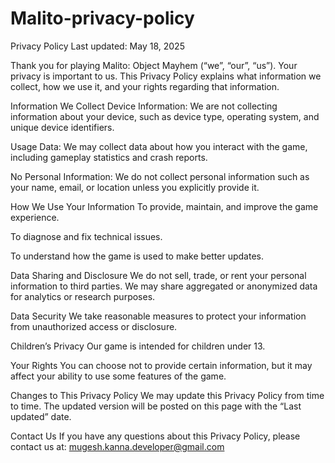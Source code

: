 # Malito-privacy-policy

Privacy Policy
Last updated: May 18, 2025

Thank you for playing Malito: Object Mayhem (“we”, “our”, “us”). Your privacy is important to us. This Privacy Policy explains what information we collect, how we use it, and your rights regarding that information.

Information We Collect
Device Information: We are not collecting information about your device, such as device type, operating system, and unique device identifiers.

Usage Data: We may collect data about how you interact with the game, including gameplay statistics and crash reports.

No Personal Information: We do not collect personal information such as your name, email, or location unless you explicitly provide it.

How We Use Your Information
To provide, maintain, and improve the game experience.

To diagnose and fix technical issues.

To understand how the game is used to make better updates.

Data Sharing and Disclosure
We do not sell, trade, or rent your personal information to third parties. We may share aggregated or anonymized data for analytics or research purposes.

Data Security
We take reasonable measures to protect your information from unauthorized access or disclosure.

Children’s Privacy
Our game is intended for children under 13.

Your Rights
You can choose not to provide certain information, but it may affect your ability to use some features of the game.

Changes to This Privacy Policy
We may update this Privacy Policy from time to time. The updated version will be posted on this page with the “Last updated” date.

Contact Us
If you have any questions about this Privacy Policy, please contact us at:
mugesh.kanna.developer@gmail.com
